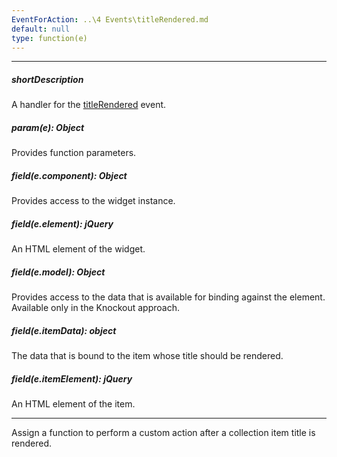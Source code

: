 ```yaml
---
EventForAction: ..\4 Events\titleRendered.md
default: null
type: function(e)
---
```

---
##### shortDescription
A handler for the [titleRendered](/api-reference/10%20UI%20Widgets/dxTabPanel/4%20Events/titleRendered.md '/Documentation/ApiReference/UI_Widgets/dxTabPanel/Events/#titleRendered') event.

##### param(e): Object
Provides function parameters.

##### field(e.component): Object
Provides access to the widget instance.

##### field(e.element): jQuery
An HTML element of the widget.

##### field(e.model): Object
Provides access to the data that is available for binding against the element. Available only in the Knockout approach.

##### field(e.itemData): object
The data that is bound to the item whose title should be rendered.

##### field(e.itemElement): jQuery
An HTML element of the item.

---
Assign a function to perform a custom action after a collection item title is rendered.